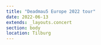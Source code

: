```yaml
---
title: "Deadmau5 Europe 2022 tour"
date: 2022-06-13
extends: _layouts.concert
section: body
location: Tilburg
---
```

